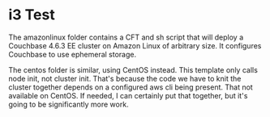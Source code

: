 # i3 Test

The amazonlinux folder contains a CFT and sh script that will deploy a Couchbase 4.6.3 EE cluster on Amazon Linux of arbitrary size.  It configures Couchbase to use ephemeral storage.

The centos folder is similar, using CentOS instead.  This template only calls node init, not cluster init.  That's because the code we have to knit the cluster together depends on a configured aws cli being present.  That not available on CentOS.  If needed, I can certainly put that together, but it's going to be significantly more work.
